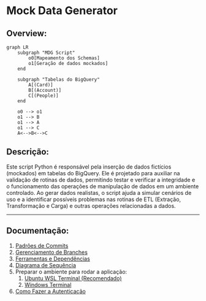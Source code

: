 # **Mock Data Generator**


## Overview:

```mermaid
graph LR
    subgraph "MDG Script" 
        o0[Mapeamento dos Schemas]
        o1[Geração de dados mockados]
    end

    subgraph "Tabelas do BigQuery"
        A[(Card)]
        B[(Account)]
        C[(People)]
    end

    o0 --> o1
    o1 --> B
    o1 --> A
    o1 --> C
    A<-->B<-->C
```

## Descrição:

Este script Python é responsável pela inserção de dados fictícios (mockados) em tabelas do BigQuery. Ele é projetado para auxiliar na validação de rotinas de dados, permitindo testar e verificar a integridade e o funcionamento das operações de manipulação de dados em um ambiente controlado. Ao gerar dados realistas, o script ajuda a simular cenários de uso e a identificar possíveis problemas nas rotinas de ETL (Extração, Transformação e Carga) e outras operações relacionadas a dados.

----

## Documentação:

1. [Padrões de Commits](docs/commit-patterns.md)  
2. [Gerenciamento de Branches](/docs/branch-management.md)
3. [Ferramentas e Dependências](/docs/tools-and-dependencies.md)
4. [Diagrama de Sequência](/docs/sequence-diagram.md)
5. Preparar o ambiente para rodar a aplicação:  
    1. [Ubuntu WSL Terminal (Recomendado)](/docs/application-environment/ubuntu.md)
    2. [Windows Terminal](/docs/application-environment/windows.md)
6. [Como Fazer a Autenticação](/docs/how-to-authenticate.md)